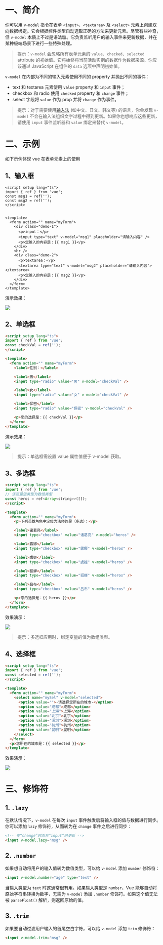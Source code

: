 # 一、简介

你可以用 `v-model` 指令在表单 `<input>`、`<textarea>` 及 `<select>` 元素上创建双向数据绑定。它会根据控件类型自动选取正确的方法来更新元素。尽管有些神奇，但 `v-model` 本质上不过是语法糖。它负责监听用户的输入事件来更新数据，并在某种极端场景下进行一些特殊处理。

> 提示：`v-model` 会忽略所有表单元素的 `value`、`checked`、`selected` attribute 的初始值。它将始终将当前活动实例的数据作为数据来源。你应该通过 JavaScript 在组件的 `data` 选项中声明初始值。

`v-model` 在内部为不同的输入元素使用不同的 property 并抛出不同的事件：

- text 和 textarea 元素使用 `value` property 和 `input` 事件；
- checkbox 和 radio 使用 `checked` property 和 `change` 事件；
- select 字段将 `value` 作为 prop 并将 `change` 作为事件。

> 提示：对于需要使用[输入法](https://en.wikipedia.org/wiki/Input_method) (如中文、日文、韩文等) 的语言，你会发现 `v-model` 不会在输入法组织文字过程中得到更新。如果你也想响应这些更新，请使用 `input` 事件监听器和 `value` 绑定来替代 `v-model`。

# 二、示例

如下示例体现 vue 在表单元素上的使用

## 1、输入框


```vue
<script setup lang="ts">
import { ref } from 'vue';
const msg1 = ref('');
const msg2 = ref('');
</script>


<template>
  <form action="" name="myForm">
    <div class="demo-1">
      <p>input：</p>
      <input type="text" v-model="msg1" placeholder="请输入内容" />
      <p>您输入的内容是：{{ msg1 }}</p>
    </div>
    <hr />
    <div class="demo-2">
      <p>textarea：</p>
      <textarea type="text" v-model="msg2" placeholder="请输入内容"></textarea>
      <p>您输入的内容是：{{ msg2 }}</p>
    </div>
  </form>
</template>
```

演示效果：

![](IMGS/v-model-input.gif)

## 2、单选框

```html
<script setup lang="ts">
import { ref } from 'vue';
const checkVal = ref('');
</script>

<template>
  <form action="" name="myForm">
    <label>性别：</label>

    <label>男</label>
    <input type="radio" value="男" v-model="checkVal" />

    <label>女</label>
    <input type="radio" value="女" v-model="checkVal" />

    <label>保密</label>
    <input type="radio" value="保密" v-model="checkVal" />

    <p>您的选择是：{{ checkVal }}</p>
  </form>
</template>
```

演示效果：


![](IMGS/v-model-radio.gif)

> 提示：单选框需设置 value 属性值便于 v-model 获取。

## 3、多选框

```html
<script setup lang="ts">
import { ref } from 'vue';
// 该变量值类型为数组类型
const heros = ref<Array<string>>([]);
</script>

<template>
  <form action="" name="myForm">
    <p>下列英雄角色中定位为法师的是（多选）：</p>

    <label>诸葛亮</label>
    <input type="checkbox" value="诸葛亮" v-model="heros" />

    <label>露娜</label>
    <input type="checkbox" value="露娜" v-model="heros" />

    <label>虞姬</label>
    <input type="checkbox" value="虞姬" v-model="heros" />

    <label>貂蝉</label>
    <input type="checkbox" value="貂蝉" v-model="heros" />

    <label>吕布</label>
    <input type="checkbox" value="吕布" v-model="heros" />

    <p>您的选择是：{{ heros }}</p>
  </form>
</template>
```

效果演示：

![](IMGS/v-model-checkbox.gif)

> 提示：多选框应用时，绑定变量的值为数组类型。

## 4、选择框

```html
<script setup lang="ts">
import { ref } from 'vue';
const selected = ref('');
</script>

<template>
  <form action="" name="myForm">
    <select name="mySel" v-model="selected">
      <option value="">-请选择您所在的城市-</option>
      <option value="成都">成都</option>
      <option value="上海">上海</option>
      <option value="北京">北京</option>
      <option value="深圳">深圳</option>
      <option value="杭州">杭州</option>
      <option value="昆明">昆明</option>
    </select>
  </form>
  <p>您所在的城市是：{{ selected }}</p>
</template>
```

效果演示：

![](IMGS/v-model-select.gif)

# 三、修饰符

## 1. `.lazy`

在默认情况下，`v-model` 在每次 `input` 事件触发后将输入框的值与数据进行同步。你可以添加 `lazy` 修饰符，从而转为在 `change` 事件之后进行同步：

```html
<!-- 在“change”时而非“input”时更新 -->
<input v-model.lazy="msg" />
```

## 2. `.number`

如果想自动将用户的输入值转为数值类型，可以给 `v-model` 添加 `number` 修饰符：

```html
<input v-model.number="age" type="text" />
```

当输入类型为 `text` 时这通常很有用。如果输入类型是 `number`，Vue 能够自动将原始字符串转换为数字，无需为 `v-model` 添加 `.number` 修饰符。如果这个值无法被 `parseFloat()` 解析，则返回原始的值。

## 3. `.trim`

如果要自动过滤用户输入的首尾空白字符，可以给 `v-model` 添加 `trim` 修饰符：

```html
<input v-model.trim="msg" />
```











 